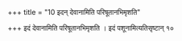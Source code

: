 +++
title = "10 इदन् देवानामिति परिषूतानभिमृशति"

+++
इदं देवानामिति परिषूतानभिमृशति । इदं पशूनामित्यतिसृष्टान् १०